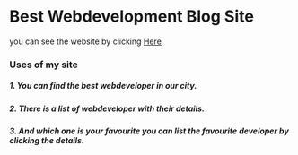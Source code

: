# Best Webdevelopment Blog Site

you can see the website by clicking [Here](https://musing-euler-84387f.netlify.app/)

### Uses of my site

##### 1. You can find the best webdeveloper in our city.

##### 2. There is a list of webdeveloper with their details.

##### 3. And which one is your favourite you can list the favourite developer by clicking the details.
